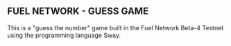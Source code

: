 ## FUEL NETWORK - GUESS GAME ##

This is a "guess the number" game built in the Fuel Network Beta-4 Testnet using the programming language Sway.

